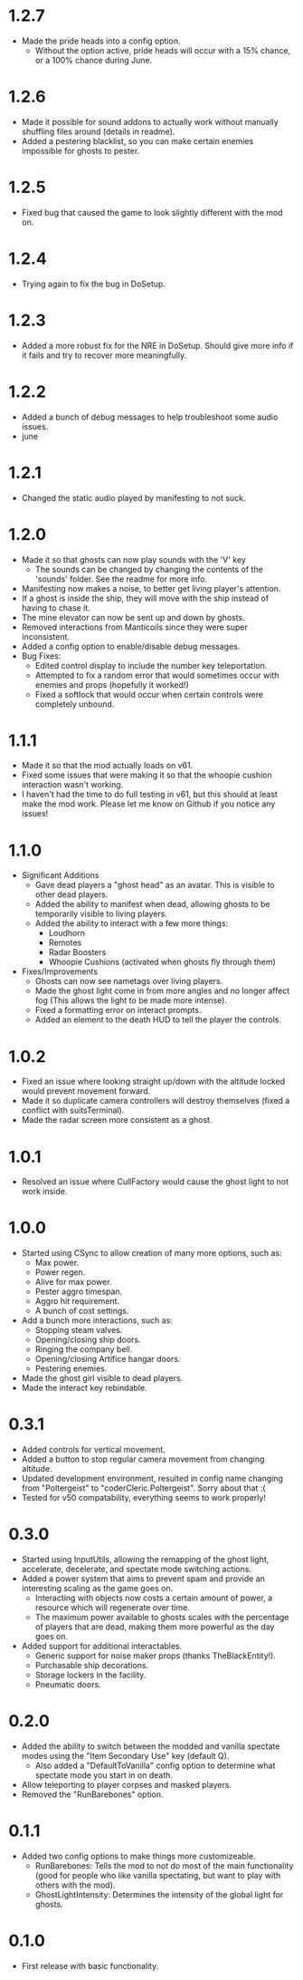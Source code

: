 # 1.2.7
- Made the pride heads into a config option.
  - Without the option active, pride heads will occur with a 15% chance, or a 100% chance during June.
# 1.2.6
- Made it possible for sound addons to actually work without manually shuffling files around (details in readme).
- Added a pestering blacklist, so you can make certain enemies impossible for ghosts to pester.
# 1.2.5
- Fixed bug that caused the game to look slightly different with the mod on.
# 1.2.4
- Trying again to fix the bug in DoSetup.
# 1.2.3
- Added a more robust fix for the NRE in DoSetup. Should give more info if it fails and try to recover more meaningfully.
# 1.2.2
- Added a bunch of debug messages to help troubleshoot some audio issues.
- june
# 1.2.1
- Changed the static audio played by manifesting to not suck.
# 1.2.0
- Made it so that ghosts can now play sounds with the 'V' key
  - The sounds can be changed by changing the contents of the 'sounds' folder. See the readme for more info.
- Manifesting now makes a noise, to better get living player's attention.
- If a ghost is inside the ship, they will move with the ship instead of having to chase it.
- The mine elevator can now be sent up and down by ghosts.
- Removed interactions from Manticoils since they were super inconsistent.
- Added a config option to enable/disable debug messages.
- Bug Fixes:
  - Edited control display to include the number key teleportation.
  - Attempted to fix a random error that would sometimes occur with enemies and props (hopefully it worked!)
  - Fixed a softlock that would occur when certain controls were completely unbound.
# 1.1.1
- Made it so that the mod actually loads on v61.
- Fixed some issues that were making it so that the whoopie cushion interaction wasn't working.
- I haven't had the time to do full testing in v61, but this should at least make the mod work. Please let me know on Github if you notice any issues!
# 1.1.0
- Significant Additions
  - Gave dead players a "ghost head" as an avatar. This is visible to other dead players.
  - Added the ability to manifest when dead, allowing ghosts to be temporarily visible to living players.
  - Added the ability to interact with a few more things:
    - Loudhorn
    - Remotes
    - Radar Boosters
    - Whoopie Cushions (activated when ghosts fly through them)
- Fixes/Improvements
  - Ghosts can now see nametags over living players.
  - Made the ghost light come in from more angles and no longer affect fog (This allows the light to be made more intense).
  - Fixed a formatting error on interact prompts.
  - Added an element to the death HUD to tell the player the controls.
# 1.0.2
- Fixed an issue where looking straight up/down with the altitude locked would prevent movement forward.
- Made it so duplicate camera controllers will destroy themselves (fixed a conflict with suitsTerminal).
- Made the radar screen more consistent as a ghost.
# 1.0.1
- Resolved an issue where CullFactory would cause the ghost light to not work inside.
# 1.0.0
- Started using CSync to allow creation of many more options, such as:
  - Max power.
  - Power regen.
  - Alive for max power.
  - Pester aggro timespan.
  - Aggro hit requirement.
  - A bunch of cost settings.
- Add a bunch more interactions, such as:
  - Stopping steam valves.
  - Opening/closing ship doors.
  - Ringing the company bell.
  - Opening/closing Artifice hangar doors.
  - Pestering enemies.
- Made the ghost girl visible to dead players.
- Made the interact key rebindable.
# 0.3.1
- Added controls for vertical movement.
- Added a button to stop regular camera movement from changing altitude.
- Updated development environment, resulted in config name changing from "Poltergeist" to "coderCleric.Poltergeist". Sorry about that :(
- Tested for v50 compatability, everything seems to work properly!
# 0.3.0
- Started using InputUtils, allowing the remapping of the ghost light, accelerate, decelerate, and spectate mode switching actions.
- Added a power system that aims to prevent spam and provide an interesting scaling as the game goes on.
	- Interacting with objects now costs a certain amount of power, a resource which will regenerate over time.
	- The maximum power available to ghosts scales with the percentage of players that are dead, making them more powerful as the day goes on.
- Added support for additional interactables.
	- Generic support for noise maker props (thanks TheBlackEntity!).
	- Purchasable ship decorations.
	- Storage lockers in the facility.
	- Pneumatic doors.
# 0.2.0
- Added the ability to switch between the modded and vanilla spectate modes using the "Item Secondary Use" key (default Q).
	- Also added a "DefaultToVanilla" config option to determine what spectate mode you start in on death.
- Allow teleporting to player corpses and masked players.
- Removed the "RunBarebones" option.
# 0.1.1
- Added two config options to make things more customizeable.
	- RunBarebones: Tells the mod to not do most of the main functionality (good for people who like vanilla spectating, but want to play with others with the mod).
	- GhostLightIntensity: Determines the intensity of the global light for ghosts.
# 0.1.0
- First release with basic functionality.
